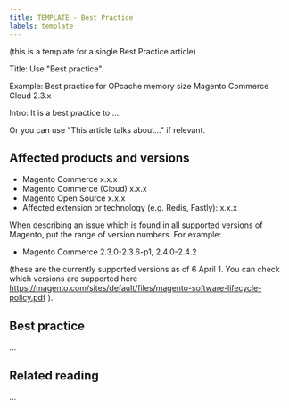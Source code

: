 ```yaml
---
title: TEMPLATE - Best Practice
labels: template
---
```


(this is a template for a single Best Practice article)

Title: Use "Best practice".

Example: Best practice for OPcache memory size Magento Commerce Cloud 2.3.x

Intro: It is a best practice to ....

Or you can use "This article talks about..." if relevant.

## Affected products and versions

* Magento Commerce x.x.x
* Magento Commerce (Cloud) x.x.x
* Magento Open Source x.x.x
* Affected extension or technology (e.g. Redis, Fastly): x.x.x

When describing an issue which is found in all supported versions of Magento, put the range of version numbers. For example:

* Magento Commerce 2.3.0-2.3.6-p1, 2.4.0-2.4.2

(these are the currently supported versions as of 6 April 1. You can check which versions are supported here <https://magento.com/sites/default/files/magento-software-lifecycle-policy.pdf> ).

## Best practice

...

## Related reading

...

 